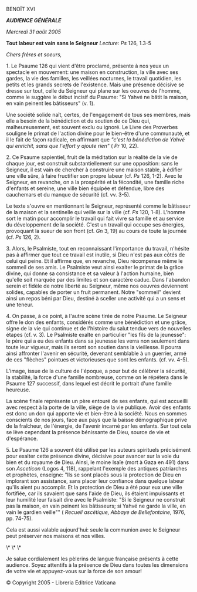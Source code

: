 BENOÎT XVI

***AUDIENCE GÉNÉRALE***

*Mercredi 31 août 2005*

**Tout labeur est vain sans le Seigneur** *Lecture*: *Ps* 126, 1.3-5

*Chers frères et soeurs,*

1\. Le Psaume 126 qui vient d'être proclamé, présente à nos yeux un spectacle en mouvement: une maison en construction, la ville avec ses gardes, la vie des familles, les veillées nocturnes, le travail quotidien, les petits et les grands secrets de l'existence. Mais une présence décisive se dresse sur tout, celle du Seigneur qui plane sur les oeuvres de l'homme, comme le suggère le début incisif du Psaume: "Si Yahvé ne bâtit la maison, en vain peinent les bâtisseurs" (v. 1).

Une société solide naît, certes, de l'engagement de tous ses membres, mais elle a besoin de la bénédiction et du soutien de ce Dieu qui, malheureusement, est souvent exclu ou ignoré. Le Livre des Proverbes souligne le primat de l'action divine pour le bien-être d'une communauté, et il le fait de façon radicale, en affirmant que *"c'est la bénédiction de Yahvé qui enrichit, sans que l'effort y ajoute rien"* ( *Pr* 10, 22).

2\. Ce Psaume sapientiel, fruit de la méditation sur la réalité de la vie de chaque jour, est construit substantiellement sur une opposition: sans le Seigneur, il est vain de chercher à construire une maison stable, à édifier une ville sûre, à faire fructifier son propre labeur (cf. *Ps* 126, 1-2). Avec le Seigneur, en revanche, on a la prospérité et la fécondité, une famille riche d'enfants et sereine, une ville bien équipée et défendue, libre des cauchemars et du manque de sécurité (cf. vv. 3-5).

Le texte s'ouvre en mentionnant le Seigneur, représenté comme le bâtisseur de la maison et la sentinelle qui veille sur la ville (cf. *Ps* 120, 1-8). L'homme sort le matin pour accomplir le travail qui fait vivre sa famille et au service du développement de la société. C'est un travail qui occupe ses énergies, provoquant la sueur de son front (cf. *Gn* 3, 19) au cours de toute la journée (cf. *Ps* 126, 2).

3\. Alors, le Psalmiste, tout en reconnaissant l'importance du travail, n'hésite pas à affirmer que tout ce travail est inutile, si Dieu n'est pas aux côtés de celui qui peine. Et il affirme que, en revanche, Dieu récompense même le sommeil de ses amis. Le Psalmiste veut ainsi exalter le primat de la grâce divine, qui donne sa consistance et sa valeur à l'action humaine, bien qu'elle soit marquée par des limites et son caractère caduc. Dans l'abandon serein et fidèle de notre liberté au Seigneur, même nos oeuvres deviennent solides, capables de porter un fruit permanent. Notre "sommeil" devient ainsi un repos béni par Dieu, destiné à sceller une activité qui a un sens et une teneur.

4\. On passe, à ce point, à l'autre scène tirée de notre Psaume. Le Seigneur offre le don des enfants, considérés comme une bénédiction et une grâce, signe de la vie qui continue et de l'histoire du salut tendue vers de nouvelles étapes (cf. v. 3). Le Psalmiste exalte en particulier "les fils de la jeunesse": le père qui a eu des enfants dans sa jeunesse les verra non seulement dans toute leur vigueur, mais ils seront son soutien dans la vieillesse. Il pourra ainsi affronter l'avenir en sécurité, devenant semblable à un guerrier, armé de ces "flèches" pointues et victorieuses que sont les enfants. (cf. vv. 4-5).

L'image, issue de la culture de l'époque, a pour but de célébrer la sécurité, la stabilité, la force d'une famille nombreuse, comme on le répétera dans le Psaume 127 successif, dans lequel est décrit le portrait d'une famille heureuse.

La scène finale représente un père entouré de ses enfants, qui est accueilli avec respect à la porte de la ville, siège de la vie publique. Avoir des enfants est donc un don qui apporte vie et bien-être à la société. Nous en sommes conscients de nos jours, face aux pays que la baisse démographique prive de la fraîcheur, de l'énergie, de l'avenir incarné par les enfants. Sur tout cela se lève cependant la présence bénissante de Dieu, source de vie et d'espérance.

5\. Le Psaume 126 a souvent été utilisé par les auteurs spirituels précisément pour exalter cette présence divine, décisive pour avancer sur la voie du bien et du royaume de Dieu. Ainsi, le moine Isaïe (mort à Gaza en 491) dans son *Asceticon* (Logos 4, 118), rappelant l'exemple des antiques patriarches et prophètes, enseigne: "Ils se sont placés sous la protection de Dieu en implorant son assistance, sans placer leur confiance dans quelque labeur qu'ils aient pu accomplir. Et la protection de Dieu a été pour eux une ville fortifiée, car ils savaient que sans l'aide de Dieu, ils étaient impuissants et leur humilité leur faisait dire avec le Psalmiste: "Si le Seigneur ne construit pas la maison, en vain peinent les bâtisseurs; si Yahvé ne garde la ville, en vain le gardien veille"" ( *Recueil ascétique, Abbaye de Bellefontaine*, 1976, pp. 74-75).

Cela est aussi valable aujourd'hui: seule la communion avec le Seigneur peut préserver nos maisons et nos villes.

\\* \\* \\*

Je salue cordialement les pèlerins de langue française présents à cette audience. Soyez attentifs à la présence de Dieu dans toutes les dimensions de votre vie et appuyez-vous sur la force de son amour!

© Copyright 2005 - Libreria Editrice Vaticana